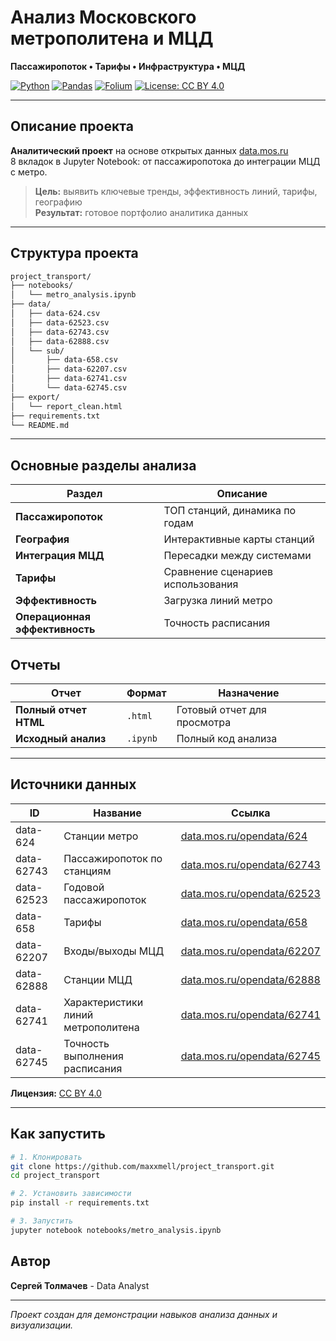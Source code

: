# Анализ Московского метрополитена и МЦД  
**Пассажиропоток • Тарифы • Инфраструктура • МЦД**

[![Python](https://img.shields.io/badge/Python-3.9%2B-blue)](https://www.python.org/)
[![Pandas](https://img.shields.io/badge/Pandas-2.0%2B-green)](https://pandas.pydata.org/)
[![Folium](https://img.shields.io/badge/Folium-Interactive%20Maps-orange)](https://python-visualization.github.io/folium/)
[![License: CC BY 4.0](https://img.shields.io/badge/License-CC%20BY%204.0-lightgrey)](https://creativecommons.org/licenses/by/4.0/)

---

## Описание проекта

**Аналитический проект** на основе открытых данных [data.mos.ru](https://data.mos.ru)  
8 вкладок в Jupyter Notebook: от пассажиропотока до интеграции МЦД с метро.

> **Цель:** выявить ключевые тренды, эффективность линий, тарифы, географию  
> **Результат:** готовое портфолио аналитика данных

---

## Структура проекта
```bash
project_transport/
├── notebooks/
│   └── metro_analysis.ipynb
├── data/
│   ├── data-624.csv
│   ├── data-62523.csv
│   ├── data-62743.csv
│   ├── data-62888.csv
│   └── sub/
│       ├── data-658.csv
│       ├── data-62207.csv
│       ├── data-62741.csv
│       └── data-62745.csv
├── export/
│   └── report_clean.html
├── requirements.txt
└── README.md
```
---

## Основные разделы анализа

| Раздел | Описание |
|--------|-----------|
| **Пассажиропоток** | ТОП станций, динамика по годам |
| **География** | Интерактивные карты станций |
| **Интеграция МЦД** | Пересадки между системами |
| **Тарифы** | Сравнение сценариев использования |
| **Эффективность** | Загрузка линий метро |
| **Операционная эффективность** | Точность расписания |

## Отчеты

| Отчет | Формат | Назначение |
|-------|--------|------------|
| **Полный отчет HTML** | `.html` | Готовый отчет для просмотра |
| **Исходный анализ** | `.ipynb` | Полный код анализа |

---

## Источники данных

| ID | Название | Ссылка |
|----|----------|--------|
| data-624 | Станции метро | [data.mos.ru/opendata/624](https://data.mos.ru/opendata/624) |
| data-62743 | Пассажиропоток по станциям | [data.mos.ru/opendata/62743](https://data.mos.ru/opendata/62743) |
| data-62523 | Годовой пассажиропоток | [data.mos.ru/opendata/62523](https://data.mos.ru/opendata/62523) |
| data-658 | Тарифы | [data.mos.ru/opendata/658](https://data.mos.ru/opendata/658) |
| data-62207 | Входы/выходы МЦД | [data.mos.ru/opendata/62207](https://data.mos.ru/opendata/62207) |
| data-62888 | Станции МЦД | [data.mos.ru/opendata/62888](https://data.mos.ru/opendata/62888) |
| data-62741 | Характеристики линий метрополитена | [data.mos.ru/opendata/62741](https://data.mos.ru/opendata/62741) |
| data-62745 | Точность выполнения расписания | [data.mos.ru/opendata/62745](https://data.mos.ru/opendata/62745) |

**Лицензия:** [CC BY 4.0](https://creativecommons.org/licenses/by/4.0/deed.ru)

---

## Как запустить

```bash
# 1. Клонировать
git clone https://github.com/maxxmell/project_transport.git
cd project_transport

# 2. Установить зависимости
pip install -r requirements.txt

# 3. Запустить
jupyter notebook notebooks/metro_analysis.ipynb
```

## Автор
**Сергей Толмачев** - Data Analyst

---
*Проект создан для демонстрации навыков анализа данных и визуализации.*
